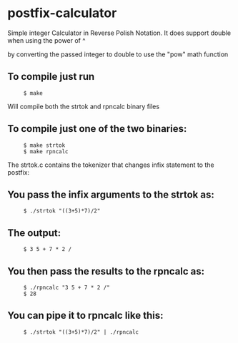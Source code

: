 # postfix-calculator
Simple integer Calculator in Reverse Polish Notation. It does support double when using the power of ^ 

by converting the passed integer to double to use the "pow" math function

  To compile just run 
  ----------
         $ make
  
Will compile both the strtok and rpncalc binary files

To compile just one of the two binaries:
  -------
         $ make strtok
         $ make rpncalc

The strtok.c contains the tokenizer that changes infix statement to the postfix:

You pass the infix arguments to the strtok as:
  ------
         $ ./strtok "((3+5)*7)/2"
         
The output:
  ------
         $ 3 5 + 7 * 2 /
         
You then pass the results to the rpncalc as:
  ------
         $ ./rpncalc "3 5 + 7 * 2 /"
         $ 28

You can pipe it to rpncalc like this:
  ------
         $ ./strtok "((3+5)*7)/2" | ./rpncalc

 
